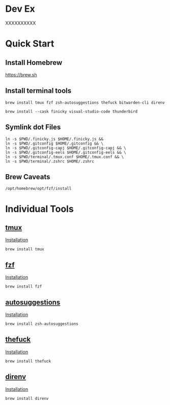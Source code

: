 # Dev Ex

XXXXXXXXXX

# Quick Start

## Install Homebrew

https://brew.sh

## Install terminal tools

```
brew install tmux fzf zsh-autosuggestions thefuck bitwarden-cli direnv
```

```
brew install --cask finicky visual-studio-code thunderbird
```

## Symlink dot Files

```
ln -s $PWD/.finicky.js $HOME/.finicky.js &&
ln -s $PWD/.gitconfig $HOME/.gitconfig && \
ln -s $PWD/.gitconfig-capj $HOME/.gitconfig-capj && \
ln -s $PWD/.gitconfig-eels $HOME/.gitconfig-eels && \
ln -s $PWD/terminal/.tmux.conf $HOME/.tmux.conf && \
ln -s $PWD/terminal/.zshrc $HOME/.zshrc
```

## Brew Caveats

```
/opt/homebrew/opt/fzf/install
```

# Individual Tools

## [tmux](https://github.com/tmux/tmux)

[Installation](https://github.com/tmux/tmux/wiki/Installing)

```
brew install tmux
```

## [fzf](https://github.com/junegunn/fzf)

[Installation](https://github.com/junegunn/fzf#installation)

```
brew install fzf
```

## [autosuggestions](https://github.com/zsh-users/zsh-autosuggestions)

[Installation](https://formulae.brew.sh/formula/zsh-autosuggestions)

```
brew install zsh-autosuggestions
```

## [thefuck](https://github.com/nvbn/thefuck)

[Installation](https://github.com/nvbn/thefuck#installation)

```
brew install thefuck
```

## [direnv](https://github.com/direnv/direnv)

[Installation](https://github.com/direnv/direnv/blob/master/docs/installation.md)

```
brew install direnv
```
